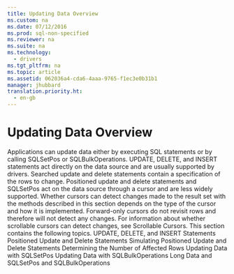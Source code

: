 ```yaml
---
title: Updating Data Overview
ms.custom: na
ms.date: 07/12/2016
ms.prod: sql-non-specified
ms.reviewer: na
ms.suite: na
ms.technology: 
  - drivers
ms.tgt_pltfrm: na
ms.topic: article
ms.assetid: 062036a4-cda6-4aaa-9765-f1ec3e0b31b1
manager: jhubbard
translation.priority.ht: 
  - en-gb
---
```

# Updating Data Overview
<?xml version="1.0" encoding="utf-8"?>
<developerConceptualDocument xmlns="http://ddue.schemas.microsoft.com/authoring/2003/5" xmlns:xlink="http://www.w3.org/1999/xlink" xmlns:xsi="http://www.w3.org/2001/XMLSchema-instance" xsi:schemaLocation="http://ddue.schemas.microsoft.com/authoring/2003/5 http://dduestorage.blob.core.windows.net/ddueschema/developer.xsd">
  <introduction>
    <para>Applications can update data either by executing SQL statements or by calling <legacyBold>SQLSetPos</legacyBold> or <legacyBold>SQLBulkOperations</legacyBold>. <legacyBold>UPDATE</legacyBold>, <legacyBold>DELETE</legacyBold>, and <legacyBold>INSERT</legacyBold> statements act directly on the data source and are usually supported by drivers. Searched update and delete statements contain a specification of the rows to change. Positioned update and delete statements and <legacyBold>SQLSetPos</legacyBold> act on the data source through a cursor and are less widely supported.</para>
    <para>Whether cursors can detect changes made to the result set with the methods described in this section depends on the type of the cursor and how it is implemented. Forward-only cursors do not revisit rows and therefore will not detect any changes. For information about whether scrollable cursors can detect changes, see <legacyLink xlink:href="2c8a5f50-9b37-452f-8160-05f42bc4d97e">Scrollable Cursors</legacyLink>.</para>
    <para>This section contains the following topics.  </para>
    <list class="bullet">
      <listItem>
        <para>             <legacyLink xlink:href="5004ea72-4c49-4064-9752-f7032ba7f133">UPDATE, DELETE, and INSERT Statements</legacyLink>           </para>
      </listItem>
      <listItem>
        <para>             <legacyLink xlink:href="0eafba50-02c7-46ca-a439-ef3307b935dc">Positioned Update and Delete Statements</legacyLink>           </para>
      </listItem>
      <listItem>
        <para>             <legacyLink xlink:href="b24ed59f-f25b-4646-a135-5f3596abc1a4">Simulating Positioned Update and Delete Statements</legacyLink>           </para>
      </listItem>
      <listItem>
        <para>             <legacyLink xlink:href="1e56297d-a786-415e-b66d-b42d1b2a8d45">Determining the Number of Affected Rows</legacyLink>           </para>
      </listItem>
      <listItem>
        <para>             <legacyLink xlink:href="e9625b59-06a0-4883-b155-b932ba7528d9">Updating Data with SQLSetPos</legacyLink>           </para>
      </listItem>
      <listItem>
        <para>             <legacyLink xlink:href="7645a704-341e-4267-adbe-061a9fda225b">Updating Data with SQLBulkOperations</legacyLink>           </para>
      </listItem>
      <listItem>
        <para>             <legacyLink xlink:href="e2fdf842-5e4c-46ca-bb21-4625c3324f28">Long Data and SQLSetPos and SQLBulkOperations</legacyLink>           </para>
      </listItem>
    </list>
  </introduction>
  <relatedTopics />
</developerConceptualDocument>